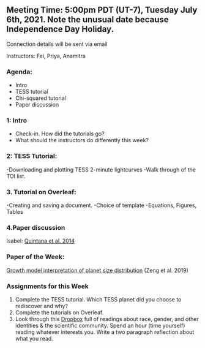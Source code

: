 ## Meeting Time: 5:00pm PDT (UT-7), Tuesday July 6th, 2021. Note the unusual date because Independence Day Holiday.
Connection details will be sent via email

Instructors: Fei, Priya, Anamitra

### Agenda:
* Intro
* TESS tutorial
* Chi-squared tutorial
* Paper discussion

### 1: Intro
- Check-in. How did the tutorials go?
- What should the instructors do differently this week?

### 2: TESS Tutorial:
-Downloading and plotting TESS 2-minute lightcurves
-Walk through of the TOI list.

### 3. Tutorial on Overleaf:
-Creating and saving a document.
-Choice of template
-Equations, Figures, Tables

### 4.Paper discussion
Isabel: [Quintana et al. 2014](https://drive.google.com/file/d/14CJ_VsCKg09JYu_hfp2icFW2ZIIJ_c4o/view?usp=sharing)

### Paper of the Week:
[Growth model interpretation of planet size distribution](https://drive.google.com/file/d/1dSFWhcip5TK61KJ6jm-whv3R7cEWgP57/view?usp=sharing) (Zeng et al. 2019)

### Assignments for this Week

1. Complete the TESS tutorial. Which TESS planet did you choose to rediscover and why?
2. Complete the tutorials on Overleaf.
3. Look through this [Dropbox](https://www.dropbox.com/sh/jkslarj06iuvq2e/AAB5PENEy83B5rHihd2x9nEQa?dl=0) full of readings about race, gender, and other identities & the scientific community. Spend an hour (time yourself) reading whatever interests you. Write a two paragraph reflection about what you read.
